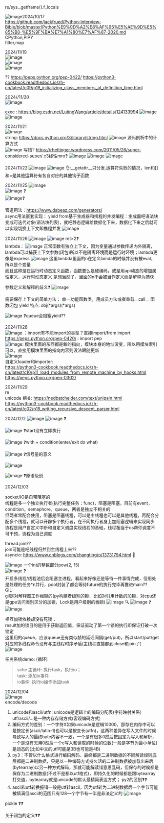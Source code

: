 re/sys._getframe().f_locals  

![image](https://github.com/user-attachments/assets/0233aabc-f9e1-4d76-90de-77d276246380)2024/10/17  
https://github.com/jackfrued/Python-Interview-Bible/blob/master/Python%E9%9D%A2%E8%AF%95%E5%AE%9D%E5%85%B8-%E5%9F%BA%E7%A1%80%E7%AF%87-2020.md  
CPython,PIPY  
filter,map  

2024/11/19  
![image](https://github.com/user-attachments/assets/5b53dae0-f7cb-49ac-9aa8-56dd1fe41349)  
![image](https://github.com/user-attachments/assets/09697bf3-1ef9-4c95-8720-9772c23b4f95)  
![image](https://github.com/user-attachments/assets/3856051c-32bc-4455-ba25-b7bdb3117e1a)

?? https://peps.python.org/pep-0422/
https://python3-cookbook.readthedocs.io/zh-cn/latest/c09/p19_initializing_class_members_at_definition_time.html

2024//11/20  
![image](https://github.com/user-attachments/assets/521030e5-27f9-4e23-b245-b7822451aab5)

exec  :
https://blog.csdn.net/LutingWang/article/details/124133994
![image](https://github.com/user-attachments/assets/1910e3ef-0561-41f0-9636-12e336bf26ca)
![image](https://github.com/user-attachments/assets/b3238fce-1901-45cb-8f62-ead0686654f8)


2024/11/21  
![image](https://github.com/user-attachments/assets/2e9a3f49-a999-461a-a025-8117c649e7eb)  
string: https://docs.python.org/3/library/string.html
![image](https://github.com/user-attachments/assets/a7b97bda-b77c-4ca1-aeb4-44d22db80f47) 源码剖析中的计算方式  
![image](https://github.com/user-attachments/assets/e9d7cc87-a71b-49f1-878f-c4189eca9e07)  写错❔
https://rhettinger.wordpress.com/2011/05/26/super-considered-super/  c3线性mro❓
![image](https://github.com/user-attachments/assets/61f94ea3-3ac3-4894-8340-643a09908548)
![image](https://github.com/user-attachments/assets/b9cd0419-f675-47d6-8958-8f75ba4a0a8a)
![image](https://github.com/user-attachments/assets/a7b9ba83-a4d8-4ad6-8807-1a25d22eef22)


2024/11/22
![image](https://github.com/user-attachments/assets/31c34a63-94c7-4754-b3b3-50b6abc0e7fe) 
![image](https://github.com/user-attachments/assets/ccf45782-0412-4dfd-a651-0f89e5f2d4cc)
👌:__getattr__只分发.运算符失败的情况，len和[]和=是其他运算符有各自对应的其他钩子函数

2024/11/25
![image](https://github.com/user-attachments/assets/04060b23-077a-4cf7-a377-1b232ff4cb2e)  
![image](https://github.com/user-attachments/assets/6ee4fcf8-5b11-4be6-bd82-c9a3e0fdca57) ❓  
![image](https://github.com/user-attachments/assets/065cf998-2b15-4239-94c5-26da2a6a9c8c)❓  

管道用法：https://www.dabeaz.com/generators/  
async用法嵌套实现：
yield from基于生成器和携程的并发编程：生成器吧语法块变成可迭代对象(语法块列表)，就吧静态逻辑给数据化下来，数据化下来之后就可以实现切换上下文即携程并发
![image](https://github.com/user-attachments/assets/1af958b4-2acd-485b-9f2d-473c15e596c9)

2024/11/26
![image](https://github.com/user-attachments/assets/22e4ded6-e172-4ea2-bdee-91d4c9125ebb)
![image](https://github.com/user-attachments/assets/9cd2511f-0d75-4215-8baa-8825dd21952e)  ret>2❓  
lambda：
![image](https://github.com/user-attachments/assets/5f265854-5e19-490e-9083-5df4f5bd80d8)  正常函数有独立上下文，因为变量通过参数传递内外隔离，lambda可以捕获上下文参数(闭包)所以不是隔离环境而是运行时环境；lambda更像是express
![image](https://github.com/user-attachments/assets/ffed9616-3270-44e8-b774-22b6d35d800c)  这里lambda里面的n在定义lamda的时候并没有被eval，所以是个变量  
而且这种是在运行时动态定义函数，函数要么是硬编码，或是用api动态的增加属性定义，运行时动态定义 是想当然了，里面的n不会被当作定义而是解释为捕获

参数定义和解释的歧义❓
![image](https://github.com/user-attachments/assets/e85241c5-8574-4849-a3af-e297596dd9cc)

需要保存上下文的简单方法：
单一功能函数类，用成员方法或者重载__call__
函数闭包
yield
特点: obj(*args)(*args)

![image](https://github.com/user-attachments/assets/42a800bc-9e76-412c-a938-6ddf5abf8525)  ❓queue会阻塞yield??


2024/11/28  
![image](https://github.com/user-attachments/assets/f42dc004-1176-4ca4-8856-84cd411742fa)  ：import有不能import的类型？直接import/from import
https://peps.python.org/pep-0420/  : import pep  
![image](https://github.com/user-attachments/assets/64636889-4ab5-440f-9394-e0d16b94a927): 模块里面的东西都是新的指向，模块本身的地址没变，所以用模块索引可以，直接用模块里面的指向内容则没法跟随更新  
![image](https://github.com/user-attachments/assets/fc08fa93-2a1a-401e-880a-3c456e4d2a3d)  
自定义loader和importer:  
https://python3-cookbook.readthedocs.io/zh-cn/latest/c10/p11_load_modules_from_remote_machine_by_hooks.html
https://peps.python.org/pep-0302/

  
2024/11/29   
re  
unicode 相关:  https://nedbatchelder.com/text/unipain.html    
https://python3-cookbook.readthedocs.io/zh-cn/latest/c02/p19_writing_recursive_descent_parser.html  

2024/12/2
![image](https://github.com/user-attachments/assets/bb5850af-98a3-4503-aa16-52ed6ee73a4a)
![image](https://github.com/user-attachments/assets/b563393f-1b76-4e2f-a17e-458ff518ee56)  ❓

![image](https://github.com/user-attachments/assets/2b0545d2-95fd-4daf-bc33-af10bc70a3be)  ❓start没有立即执行

![image](https://github.com/user-attachments/assets/b3a5b1ee-e0c9-442f-bcaa-674e79648788)   ❓with + condition(enter/exit do what)

![image](https://github.com/user-attachments/assets/be011162-d3db-43b8-b423-23576b5e038f)  ❓信号量的意义

![image](https://github.com/user-attachments/assets/76d54914-f164-44b0-ad73-85edf7c8c4b8)

![image](https://github.com/user-attachments/assets/9cbe11a5-a9f2-4f04-be87-a5b7fd5c7951)  ❓原语级别

2024/12/03  

socket/IO是自带阻塞的  
线程是多一个独立执行者(执行完整任务：func)，阻塞是阻塞，目前有event，condition，semaphore，queue，两者是独立不相关的   
但两者常配合使用，阻塞是阻塞线程，可以是主线程也可以是其他线程，再配合分配多个线程，就可以开辟多个执行者，在不同执行者身上加阻塞逻辑来实现同步  
协程是用户自定义中断和自定义调度实现线程的基础，线程相当于os帮你调度不可干预，协程为自己调度

thread.join??  
join可能是吧线程归并到主线程上来??  
asyncio: https://www.cnblogs.com/changting/p/13731794.html  🔎  

![image](https://github.com/user-attachments/assets/9ea65f33-daee-478f-94ed-40a1a9fa87be)  一个int的整数部分pow(2, 15)  
![image](https://github.com/user-attachments/assets/82bfca53-ba99-40a2-bd48-4d5cc1b6c6bb)  ❓  
开启多线程/线程池后会阻塞主进程，看起来好像还是等待一件事情完成，但用处是处理的任务*n并行，pool封装了都会等待future的执行完毕再推进main??   
GIL  
gil是对解释器工作枷锁的(py构建者级别的锁，比如对引用计数的加锁，对cpu还是gpu访问类别区分的加锁，Lock是用户级别的枷锁)
![image](https://github.com/user-attachments/assets/098ca093-77bb-4dfe-bbdd-cfaa838a97a1)  🔍
![image](https://github.com/user-attachments/assets/a8f97a80-7d67-42b9-94c8-b15a158d6260)  ❓
![image](https://github.com/user-attachments/assets/171a8f74-cf8b-439d-8e78-9b954d7e7e3e)  

相互加锁依赖却没有死锁：  
result加的锁目的是用于获取返回值，保证驱动了第一个锁的执行即保证打破一次锁定  
这里用的queue，应该queue还有类似帧的延迟间隔(get/put)，所以start/put/get对应的多线程命令没有与主线程时序矛盾(主线程直接都到close和join了)  
![image](https://github.com/user-attachments/assets/a2c96733-ff72-4888-9ac8-2c5dee19c971)  

任务系统demo:  (循环)
> sche 主循环: 执行task，执行io；  
> task: 添加io事件  
> io事件: 执行io操作添加task

2024/12/04  
![image](https://github.com/user-attachments/assets/843cfaed-b1dc-455a-ad99-cfde069c1646)   
encode/decode  
1. unicode和ascii/utfn: unicode是逻辑上的编码分配表(字符映射关系)  utf/ascii/...是一种内存存储方式(客观编码方式)  
2. 编码方式的差别：一个字符X如果unicode是逻辑10000，那存在内存中可以是按定长(ascii/latin-1)也可以是按变长(utfn)，这两种差异在写入文件的时候导致写入的最终byte内容不一致，一个是有很多0然后按固定为写入和解析，一个是没有无用0然后一个c写入和读取的时候的位数(一般是字节为最小单位)是动态的(比如中文的utf可能是3B也可能是4B)  
3. py3：不管以什么格式进行编码解码，最终都是二进制数据的不同解读规则底层都是二进制数据，只是以一种编码方式持久话的二进制数据被加载出来后(bytearray)以另一种方式解码，那就可能解读错意思乱码，但保存的时候都是保存为二进制数据(不过不是都以utf格式)，即持久化的时候都是跟bytearray打交道，bytearray就是unicode的默认最精简表达方式；  py2的区别❓❓
4. ascii和utf转换报错一般是utf转ascii，因为utf转为二进制数据后一个字节可能被填满但ascii的范围只有128一个字节有一半是非法定义的
![image](https://github.com/user-attachments/assets/6f04d6bf-ac65-46bb-9d7f-0da5a9e23421)

pickle  ❓❓

关于闭包的定义❓❓


